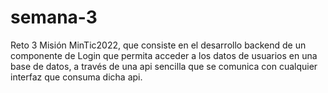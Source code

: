 # semana-3

Reto 3 Misión MinTic2022, que consiste en el desarrollo backend de un componente de Login que permita acceder a los datos de usuarios en una base de datos, a través de una api sencilla que se comunica con cualquier interfaz que consuma dicha api.
